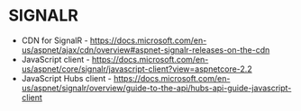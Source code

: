 # SIGNALR

* CDN for SignalR - https://docs.microsoft.com/en-us/aspnet/ajax/cdn/overview#aspnet-signalr-releases-on-the-cdn
* JavaScript client - https://docs.microsoft.com/en-us/aspnet/core/signalr/javascript-client?view=aspnetcore-2.2
* JavaScript Hubs client - https://docs.microsoft.com/en-us/aspnet/signalr/overview/guide-to-the-api/hubs-api-guide-javascript-client